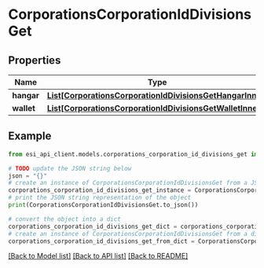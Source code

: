 # CorporationsCorporationIdDivisionsGet


## Properties

Name | Type | Description | Notes
------------ | ------------- | ------------- | -------------
**hangar** | [**List[CorporationsCorporationIdDivisionsGetHangarInner]**](CorporationsCorporationIdDivisionsGetHangarInner.md) |  | [optional] 
**wallet** | [**List[CorporationsCorporationIdDivisionsGetWalletInner]**](CorporationsCorporationIdDivisionsGetWalletInner.md) |  | [optional] 

## Example

```python
from esi_api_client.models.corporations_corporation_id_divisions_get import CorporationsCorporationIdDivisionsGet

# TODO update the JSON string below
json = "{}"
# create an instance of CorporationsCorporationIdDivisionsGet from a JSON string
corporations_corporation_id_divisions_get_instance = CorporationsCorporationIdDivisionsGet.from_json(json)
# print the JSON string representation of the object
print(CorporationsCorporationIdDivisionsGet.to_json())

# convert the object into a dict
corporations_corporation_id_divisions_get_dict = corporations_corporation_id_divisions_get_instance.to_dict()
# create an instance of CorporationsCorporationIdDivisionsGet from a dict
corporations_corporation_id_divisions_get_from_dict = CorporationsCorporationIdDivisionsGet.from_dict(corporations_corporation_id_divisions_get_dict)
```
[[Back to Model list]](../README.md#documentation-for-models) [[Back to API list]](../README.md#documentation-for-api-endpoints) [[Back to README]](../README.md)


